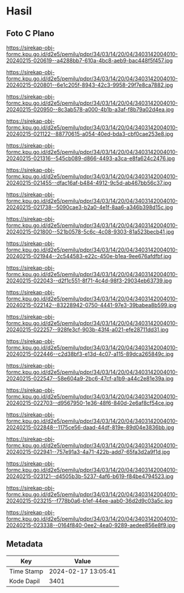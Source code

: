 # Hasil

## Foto C Plano

https://sirekap-obj-formc.kpu.go.id/d2e5/pemilu/pdpr/34/03/14/20/04/3403142004010-20240215-020619--a4288bb7-610a-4bc8-aeb9-bac448f5f457.jpg

https://sirekap-obj-formc.kpu.go.id/d2e5/pemilu/pdpr/34/03/14/20/04/3403142004010-20240215-020801--6e1c205f-8943-42c3-9958-29f7e8ca7882.jpg

https://sirekap-obj-formc.kpu.go.id/d2e5/pemilu/pdpr/34/03/14/20/04/3403142004010-20240215-020950--8c3ab578-a000-4b1b-a3af-f8b79a02d4ea.jpg

https://sirekap-obj-formc.kpu.go.id/d2e5/pemilu/pdpr/34/03/14/20/04/3403142004010-20240215-021122--88770615-a054-40ed-bda3-cbf0cae253e8.jpg

https://sirekap-obj-formc.kpu.go.id/d2e5/pemilu/pdpr/34/03/14/20/04/3403142004010-20240215-021316--545cb089-d866-4493-a3ca-e8fa624c2476.jpg

https://sirekap-obj-formc.kpu.go.id/d2e5/pemilu/pdpr/34/03/14/20/04/3403142004010-20240215-021455--dfac16af-b484-4912-9c5d-ab467bb56c37.jpg

https://sirekap-obj-formc.kpu.go.id/d2e5/pemilu/pdpr/34/03/14/20/04/3403142004010-20240215-021738--5090cae3-b2a0-4e1f-8aa6-a346b398d15c.jpg

https://sirekap-obj-formc.kpu.go.id/d2e5/pemilu/pdpr/34/03/14/20/04/3403142004010-20240215-021800--521b0578-5c6c-4c08-9303-81a523becb41.jpg

https://sirekap-obj-formc.kpu.go.id/d2e5/pemilu/pdpr/34/03/14/20/04/3403142004010-20240215-021944--2c544583-e22c-450e-b1ea-9ee676afdfbf.jpg

https://sirekap-obj-formc.kpu.go.id/d2e5/pemilu/pdpr/34/03/14/20/04/3403142004010-20240215-022043--d2f1c551-8f71-4c4d-98f3-29034eb63739.jpg

https://sirekap-obj-formc.kpu.go.id/d2e5/pemilu/pdpr/34/03/14/20/04/3403142004010-20240215-022142--83228942-0750-4441-97e3-39babea8b599.jpg

https://sirekap-obj-formc.kpu.go.id/d2e5/pemilu/pdpr/34/03/14/20/04/3403142004010-20240215-022257--928fe3cf-903b-43f4-a021-efe28711dd31.jpg

https://sirekap-obj-formc.kpu.go.id/d2e5/pemilu/pdpr/34/03/14/20/04/3403142004010-20240215-022446--c2d38bf3-e13d-4c07-a115-89dca265849c.jpg

https://sirekap-obj-formc.kpu.go.id/d2e5/pemilu/pdpr/34/03/14/20/04/3403142004010-20240215-022547--58e604a9-2bc6-47cf-a1b9-a44c2e81e39a.jpg

https://sirekap-obj-formc.kpu.go.id/d2e5/pemilu/pdpr/34/03/14/20/04/3403142004010-20240215-022703--d9567950-1e36-48f6-840d-2e6af8cf54ce.jpg

https://sirekap-obj-formc.kpu.go.id/d2e5/pemilu/pdpr/34/03/14/20/04/3403142004010-20240215-022848--1175ce56-daad-44df-819e-89d04e3836bb.jpg

https://sirekap-obj-formc.kpu.go.id/d2e5/pemilu/pdpr/34/03/14/20/04/3403142004010-20240215-022941--757e91a3-4a71-422b-add7-65fa3d2a9f1d.jpg

https://sirekap-obj-formc.kpu.go.id/d2e5/pemilu/pdpr/34/03/14/20/04/3403142004010-20240215-023121--d4505b3b-5237-4af6-b619-f84be4794523.jpg

https://sirekap-obj-formc.kpu.go.id/d2e5/pemilu/pdpr/34/03/14/20/04/3403142004010-20240215-023215--f778b0a6-b1ef-44ee-aab0-36d2d9c03a5c.jpg

https://sirekap-obj-formc.kpu.go.id/d2e5/pemilu/pdpr/34/03/14/20/04/3403142004010-20240215-023338--0164f840-0ee2-4ea0-9289-aedee856e8f9.jpg


## Metadata

| Key        | Value               |
| ---------- | ------------------- |
| Time Stamp | 2024-02-17 13:05:41 |
| Kode Dapil | 3401                |



